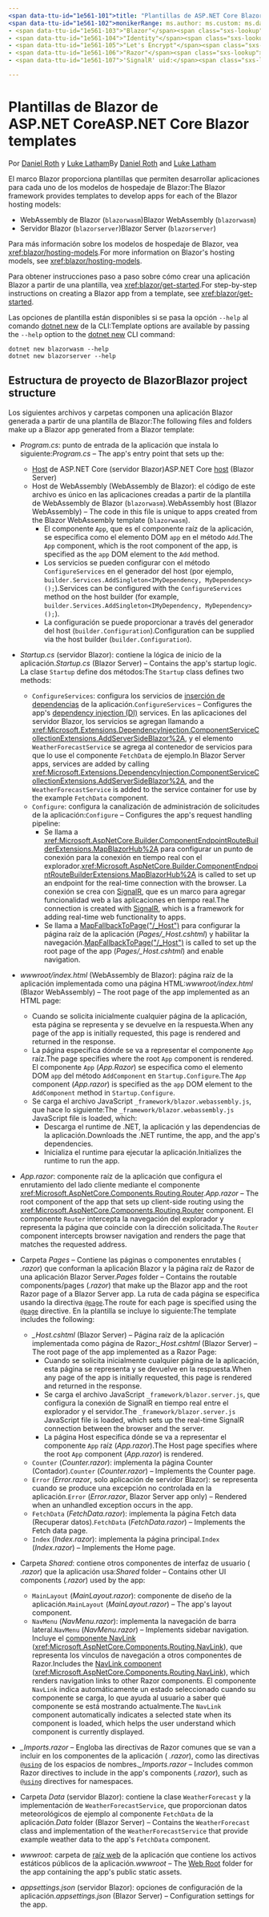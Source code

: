 ```yaml
---
<span data-ttu-id="1e561-101">title: "Plantillas de ASP.NET Core Blazor" author: description: "Aprenda sobre las plantillas de aplicación de ASP.NET Core Blazor y la estructura de proyectos Blazor".</span><span class="sxs-lookup"><span data-stu-id="1e561-101">title: 'ASP.NET Core Blazor templates' author: description: 'Learn about ASP.NET Core Blazor app templates and Blazor project structure.'</span></span>
<span data-ttu-id="1e561-102">monikerRange: ms.author: ms.custom: ms.date: no-loc:</span><span class="sxs-lookup"><span data-stu-id="1e561-102">monikerRange: ms.author: ms.custom: ms.date: no-loc:</span></span>
- <span data-ttu-id="1e561-103">"Blazor"</span><span class="sxs-lookup"><span data-stu-id="1e561-103">'Blazor'</span></span>
- <span data-ttu-id="1e561-104">"Identity"</span><span class="sxs-lookup"><span data-stu-id="1e561-104">'Identity'</span></span>
- <span data-ttu-id="1e561-105">"Let's Encrypt"</span><span class="sxs-lookup"><span data-stu-id="1e561-105">'Let's Encrypt'</span></span>
- <span data-ttu-id="1e561-106">"Razor"</span><span class="sxs-lookup"><span data-stu-id="1e561-106">'Razor'</span></span>
- <span data-ttu-id="1e561-107">'SignalR' uid:</span><span class="sxs-lookup"><span data-stu-id="1e561-107">'SignalR' uid:</span></span> 

---
```

# <a name="aspnet-core-blazor-templates"></a><span data-ttu-id="1e561-108">Plantillas de Blazor de ASP.NET Core</span><span class="sxs-lookup"><span data-stu-id="1e561-108">ASP.NET Core Blazor templates</span></span>

<span data-ttu-id="1e561-109">Por [Daniel Roth](https://github.com/danroth27) y [Luke Latham](https://github.com/guardrex)</span><span class="sxs-lookup"><span data-stu-id="1e561-109">By [Daniel Roth](https://github.com/danroth27) and [Luke Latham](https://github.com/guardrex)</span></span>

<span data-ttu-id="1e561-110">El marco Blazor proporciona plantillas que permiten desarrollar aplicaciones para cada uno de los modelos de hospedaje de Blazor:</span><span class="sxs-lookup"><span data-stu-id="1e561-110">The Blazor framework provides templates to develop apps for each of the Blazor hosting models:</span></span>

* <span data-ttu-id="1e561-111">WebAssembly de Blazor (`blazorwasm`)</span><span class="sxs-lookup"><span data-stu-id="1e561-111">Blazor WebAssembly (`blazorwasm`)</span></span>
* <span data-ttu-id="1e561-112">Servidor Blazor (`blazorserver`)</span><span class="sxs-lookup"><span data-stu-id="1e561-112">Blazor Server (`blazorserver`)</span></span>

<span data-ttu-id="1e561-113">Para más información sobre los modelos de hospedaje de Blazor, vea <xref:blazor/hosting-models>.</span><span class="sxs-lookup"><span data-stu-id="1e561-113">For more information on Blazor's hosting models, see <xref:blazor/hosting-models>.</span></span>

<span data-ttu-id="1e561-114">Para obtener instrucciones paso a paso sobre cómo crear una aplicación Blazor a partir de una plantilla, vea <xref:blazor/get-started>.</span><span class="sxs-lookup"><span data-stu-id="1e561-114">For step-by-step instructions on creating a Blazor app from a template, see <xref:blazor/get-started>.</span></span>

<span data-ttu-id="1e561-115">Las opciones de plantilla están disponibles si se pasa la opción `--help` al comando [dotnet new](/dotnet/core/tools/dotnet-new) de la CLI:</span><span class="sxs-lookup"><span data-stu-id="1e561-115">Template options are available by passing the `--help` option to the [dotnet new](/dotnet/core/tools/dotnet-new) CLI command:</span></span>

```dotnetcli
dotnet new blazorwasm --help
dotnet new blazorserver --help
```

## <a name="blazor-project-structure"></a><span data-ttu-id="1e561-116">Estructura de proyecto de Blazor</span><span class="sxs-lookup"><span data-stu-id="1e561-116">Blazor project structure</span></span>

<span data-ttu-id="1e561-117">Los siguientes archivos y carpetas componen una aplicación Blazor generada a partir de una plantilla de Blazor:</span><span class="sxs-lookup"><span data-stu-id="1e561-117">The following files and folders make up a Blazor app generated from a Blazor template:</span></span>

* <span data-ttu-id="1e561-118">*Program.cs*: punto de entrada de la aplicación que instala lo siguiente:</span><span class="sxs-lookup"><span data-stu-id="1e561-118">*Program.cs* &ndash; The app's entry point that sets up the:</span></span>

  * <span data-ttu-id="1e561-119">[Host](xref:fundamentals/host/generic-host) de ASP.NET Core (servidor Blazor)</span><span class="sxs-lookup"><span data-stu-id="1e561-119">ASP.NET Core [host](xref:fundamentals/host/generic-host) (Blazor Server)</span></span>
  * <span data-ttu-id="1e561-120">Host de WebAssembly (WebAssembly de Blazor): el código de este archivo es único en las aplicaciones creadas a partir de la plantilla de WebAssembly de Blazor (`blazorwasm`).</span><span class="sxs-lookup"><span data-stu-id="1e561-120">WebAssembly host (Blazor WebAssembly) &ndash; The code in this file is unique to apps created from the Blazor WebAssembly template (`blazorwasm`).</span></span>
    * <span data-ttu-id="1e561-121">El componente `App`, que es el componente raíz de la aplicación, se especifica como el elemento DOM `app` en el método `Add`.</span><span class="sxs-lookup"><span data-stu-id="1e561-121">The `App` component, which is the root component of the app, is specified as the `app` DOM element to the `Add` method.</span></span>
    * <span data-ttu-id="1e561-122">Los servicios se pueden configurar con el método `ConfigureServices` en el generador del host (por ejemplo, `builder.Services.AddSingleton<IMyDependency, MyDependency>();`).</span><span class="sxs-lookup"><span data-stu-id="1e561-122">Services can be configured with the `ConfigureServices` method on the host builder (for example, `builder.Services.AddSingleton<IMyDependency, MyDependency>();`).</span></span>
    * <span data-ttu-id="1e561-123">La configuración se puede proporcionar a través del generador del host (`builder.Configuration`).</span><span class="sxs-lookup"><span data-stu-id="1e561-123">Configuration can be supplied via the host builder (`builder.Configuration`).</span></span>

* <span data-ttu-id="1e561-124">*Startup.cs* (servidor Blazor): contiene la lógica de inicio de la aplicación.</span><span class="sxs-lookup"><span data-stu-id="1e561-124">*Startup.cs* (Blazor Server) &ndash; Contains the app's startup logic.</span></span> <span data-ttu-id="1e561-125">La clase `Startup` define dos métodos:</span><span class="sxs-lookup"><span data-stu-id="1e561-125">The `Startup` class defines two methods:</span></span>

  * <span data-ttu-id="1e561-126">`ConfigureServices`: configura los servicios de [inserción de dependencias](xref:fundamentals/dependency-injection) de la aplicación.</span><span class="sxs-lookup"><span data-stu-id="1e561-126">`ConfigureServices` &ndash; Configures the app's [dependency injection (DI)](xref:fundamentals/dependency-injection) services.</span></span> <span data-ttu-id="1e561-127">En las aplicaciones del servidor Blazor, los servicios se agregan llamando a <xref:Microsoft.Extensions.DependencyInjection.ComponentServiceCollectionExtensions.AddServerSideBlazor%2A>, y el elemento `WeatherForecastService` se agrega al contenedor de servicios para que lo use el componente `FetchData` de ejemplo.</span><span class="sxs-lookup"><span data-stu-id="1e561-127">In Blazor Server apps, services are added by calling <xref:Microsoft.Extensions.DependencyInjection.ComponentServiceCollectionExtensions.AddServerSideBlazor%2A>, and the `WeatherForecastService` is added to the service container for use by the example `FetchData` component.</span></span>
  * <span data-ttu-id="1e561-128">`Configure`: configura la canalización de administración de solicitudes de la aplicación:</span><span class="sxs-lookup"><span data-stu-id="1e561-128">`Configure` &ndash; Configures the app's request handling pipeline:</span></span>
    * <span data-ttu-id="1e561-129">Se llama a <xref:Microsoft.AspNetCore.Builder.ComponentEndpointRouteBuilderExtensions.MapBlazorHub%2A> para configurar un punto de conexión para la conexión en tiempo real con el explorador.</span><span class="sxs-lookup"><span data-stu-id="1e561-129"><xref:Microsoft.AspNetCore.Builder.ComponentEndpointRouteBuilderExtensions.MapBlazorHub%2A> is called to set up an endpoint for the real-time connection with the browser.</span></span> <span data-ttu-id="1e561-130">La conexión se crea con [SignalR](xref:signalr/introduction), que es un marco para agregar funcionalidad web a las aplicaciones en tiempo real.</span><span class="sxs-lookup"><span data-stu-id="1e561-130">The connection is created with [SignalR](xref:signalr/introduction), which is a framework for adding real-time web functionality to apps.</span></span>
    * <span data-ttu-id="1e561-131">Se llama a [MapFallbackToPage("/_Host")](xref:Microsoft.AspNetCore.Builder.RazorPagesEndpointRouteBuilderExtensions.MapFallbackToPage*) para configurar la página raíz de la aplicación (*Pages/_Host.cshtml*) y habilitar la navegación.</span><span class="sxs-lookup"><span data-stu-id="1e561-131">[MapFallbackToPage("/_Host")](xref:Microsoft.AspNetCore.Builder.RazorPagesEndpointRouteBuilderExtensions.MapFallbackToPage*) is called to set up the root page of the app (*Pages/_Host.cshtml*) and enable navigation.</span></span>

* <span data-ttu-id="1e561-132">*wwwroot/index.html* (WebAssembly de Blazor): página raíz de la aplicación implementada como una página HTML:</span><span class="sxs-lookup"><span data-stu-id="1e561-132">*wwwroot/index.html* (Blazor WebAssembly) &ndash; The root page of the app implemented as an HTML page:</span></span>
  * <span data-ttu-id="1e561-133">Cuando se solicita inicialmente cualquier página de la aplicación, esta página se representa y se devuelve en la respuesta.</span><span class="sxs-lookup"><span data-stu-id="1e561-133">When any page of the app is initially requested, this page is rendered and returned in the response.</span></span>
  * <span data-ttu-id="1e561-134">La página especifica dónde se va a representar el componente `App` raíz.</span><span class="sxs-lookup"><span data-stu-id="1e561-134">The page specifies where the root `App` component is rendered.</span></span> <span data-ttu-id="1e561-135">El componente `App` (*App.Razor*) se especifica como el elemento DOM `app` del método `AddComponent` en `Startup.Configure`.</span><span class="sxs-lookup"><span data-stu-id="1e561-135">The `App` component (*App.razor*) is specified as the `app` DOM element to the `AddComponent` method in `Startup.Configure`.</span></span>
  * <span data-ttu-id="1e561-136">Se carga el archivo JavaScript `_framework/blazor.webassembly.js`, que hace lo siguiente:</span><span class="sxs-lookup"><span data-stu-id="1e561-136">The `_framework/blazor.webassembly.js` JavaScript file is loaded, which:</span></span>
    * <span data-ttu-id="1e561-137">Descarga el runtime de .NET, la aplicación y las dependencias de la aplicación.</span><span class="sxs-lookup"><span data-stu-id="1e561-137">Downloads the .NET runtime, the app, and the app's dependencies.</span></span>
    * <span data-ttu-id="1e561-138">Inicializa el runtime para ejecutar la aplicación.</span><span class="sxs-lookup"><span data-stu-id="1e561-138">Initializes the runtime to run the app.</span></span>

* <span data-ttu-id="1e561-139">*App.razor*: componente raíz de la aplicación que configura el enrutamiento del lado cliente mediante el componente <xref:Microsoft.AspNetCore.Components.Routing.Router>.</span><span class="sxs-lookup"><span data-stu-id="1e561-139">*App.razor* &ndash; The root component of the app that sets up client-side routing using the <xref:Microsoft.AspNetCore.Components.Routing.Router> component.</span></span> <span data-ttu-id="1e561-140">El componente `Router` intercepta la navegación del explorador y representa la página que coincide con la dirección solicitada.</span><span class="sxs-lookup"><span data-stu-id="1e561-140">The `Router` component intercepts browser navigation and renders the page that matches the requested address.</span></span>

* <span data-ttu-id="1e561-141">Carpeta *Pages* &ndash; Contiene las páginas o componentes enrutables ( *.razor*) que conforman la aplicación Blazor y la página raíz de Razor de una aplicación Blazor Server.</span><span class="sxs-lookup"><span data-stu-id="1e561-141">*Pages* folder &ndash; Contains the routable components/pages (*.razor*) that make up the Blazor app and the root Razor page of a Blazor Server app.</span></span> <span data-ttu-id="1e561-142">La ruta de cada página se especifica usando la directiva [`@page`](xref:mvc/views/razor#page).</span><span class="sxs-lookup"><span data-stu-id="1e561-142">The route for each page is specified using the [`@page`](xref:mvc/views/razor#page) directive.</span></span> <span data-ttu-id="1e561-143">En la plantilla se incluye lo siguiente:</span><span class="sxs-lookup"><span data-stu-id="1e561-143">The template includes the following:</span></span>
  * <span data-ttu-id="1e561-144">*_Host.cshtml* (Blazor Server) &ndash; Página raíz de la aplicación implementada como página de Razor:</span><span class="sxs-lookup"><span data-stu-id="1e561-144">*_Host.cshtml* (Blazor Server) &ndash; The root page of the app implemented as a Razor Page:</span></span>
    * <span data-ttu-id="1e561-145">Cuando se solicita inicialmente cualquier página de la aplicación, esta página se representa y se devuelve en la respuesta.</span><span class="sxs-lookup"><span data-stu-id="1e561-145">When any page of the app is initially requested, this page is rendered and returned in the response.</span></span>
    * <span data-ttu-id="1e561-146">Se carga el archivo JavaScript `_framework/blazor.server.js`, que configura la conexión de SignalR en tiempo real entre el explorador y el servidor.</span><span class="sxs-lookup"><span data-stu-id="1e561-146">The `_framework/blazor.server.js` JavaScript file is loaded, which sets up the real-time SignalR connection between the browser and the server.</span></span>
    * <span data-ttu-id="1e561-147">La página Host especifica dónde se va a representar el componente `App` raíz (*App.razor*).</span><span class="sxs-lookup"><span data-stu-id="1e561-147">The Host page specifies where the root `App` component (*App.razor*) is rendered.</span></span>
  * <span data-ttu-id="1e561-148">`Counter` (*Counter.razor*): implementa la página Counter (Contador).</span><span class="sxs-lookup"><span data-stu-id="1e561-148">`Counter` (*Counter.razor*) &ndash; Implements the Counter page.</span></span>
  * <span data-ttu-id="1e561-149">`Error` (*Error.razor*, solo aplicación de servidor Blazor): se representa cuando se produce una excepción no controlada en la aplicación.</span><span class="sxs-lookup"><span data-stu-id="1e561-149">`Error` (*Error.razor*, Blazor Server app only) &ndash; Rendered when an unhandled exception occurs in the app.</span></span>
  * <span data-ttu-id="1e561-150">`FetchData` (*FetchData.razor*): implementa la página Fetch data (Recuperar datos).</span><span class="sxs-lookup"><span data-stu-id="1e561-150">`FetchData` (*FetchData.razor*) &ndash; Implements the Fetch data page.</span></span>
  * <span data-ttu-id="1e561-151">`Index` (*Index.razor*): implementa la página principal.</span><span class="sxs-lookup"><span data-stu-id="1e561-151">`Index` (*Index.razor*) &ndash; Implements the Home page.</span></span>

* <span data-ttu-id="1e561-152">Carpeta *Shared*: contiene otros componentes de interfaz de usuario ( *.razor*) que la aplicación usa:</span><span class="sxs-lookup"><span data-stu-id="1e561-152">*Shared* folder &ndash; Contains other UI components (*.razor*) used by the app:</span></span>
  * <span data-ttu-id="1e561-153">`MainLayout` (*MainLayout.razor*): componente de diseño de la aplicación.</span><span class="sxs-lookup"><span data-stu-id="1e561-153">`MainLayout` (*MainLayout.razor*) &ndash; The app's layout component.</span></span>
  * <span data-ttu-id="1e561-154">`NavMenu` (*NavMenu.razor*): implementa la navegación de barra lateral.</span><span class="sxs-lookup"><span data-stu-id="1e561-154">`NavMenu` (*NavMenu.razor*) &ndash; Implements sidebar navigation.</span></span> <span data-ttu-id="1e561-155">Incluye el [componente NavLink](xref:blazor/routing#navlink-component) (<xref:Microsoft.AspNetCore.Components.Routing.NavLink>), que representa los vínculos de navegación a otros componentes de Razor.</span><span class="sxs-lookup"><span data-stu-id="1e561-155">Includes the [NavLink component](xref:blazor/routing#navlink-component) (<xref:Microsoft.AspNetCore.Components.Routing.NavLink>), which renders navigation links to other Razor components.</span></span> <span data-ttu-id="1e561-156">El componente `NavLink` indica automáticamente un estado seleccionado cuando su componente se carga, lo que ayuda al usuario a saber qué componente se está mostrando actualmente.</span><span class="sxs-lookup"><span data-stu-id="1e561-156">The `NavLink` component automatically indicates a selected state when its component is loaded, which helps the user understand which component is currently displayed.</span></span>

* <span data-ttu-id="1e561-157">*_Imports.razor* &ndash; Engloba las directivas de Razor comunes que se van a incluir en los componentes de la aplicación ( *.razor*), como las directivas [`@using`](xref:mvc/views/razor#using) de los espacios de nombres.</span><span class="sxs-lookup"><span data-stu-id="1e561-157">*_Imports.razor* &ndash; Includes common Razor directives to include in the app's components (*.razor*), such as [`@using`](xref:mvc/views/razor#using) directives for namespaces.</span></span>

* <span data-ttu-id="1e561-158">Carpeta *Data* (servidor Blazor): contiene la clase `WeatherForecast` y la implementación de `WeatherForecastService`, que proporcionan datos meteorológicos de ejemplo al componente `FetchData` de la aplicación.</span><span class="sxs-lookup"><span data-stu-id="1e561-158">*Data* folder (Blazor Server) &ndash; Contains the `WeatherForecast` class and implementation of the `WeatherForecastService` that provide example weather data to the app's `FetchData` component.</span></span>

* <span data-ttu-id="1e561-159">*wwwroot*: carpeta de [raíz web](xref:fundamentals/index#web-root) de la aplicación que contiene los activos estáticos públicos de la aplicación.</span><span class="sxs-lookup"><span data-stu-id="1e561-159">*wwwroot* &ndash; The [Web Root](xref:fundamentals/index#web-root) folder for the app containing the app's public static assets.</span></span>

* <span data-ttu-id="1e561-160">*appsettings.json* (servidor Blazor): opciones de configuración de la aplicación.</span><span class="sxs-lookup"><span data-stu-id="1e561-160">*appsettings.json* (Blazor Server) &ndash; Configuration settings for the app.</span></span>
